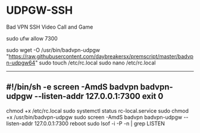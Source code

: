 # UDPGW-SSH

Bad VPN SSH Video Call and Game 

sudo ufw allow 7300

sudo wget -O /usr/bin/badvpn-udpgw "https://raw.githubusercontent.com/daybreakersx/premscript/master/badvpn-udpgw64"
sudo touch /etc/rc.local
sudo nano /etc/rc.local

----------------------
#!/bin/sh -e
screen -AmdS badvpn badvpn-udpgw --listen-addr 127.0.0.1:7300
exit 0
----------------------

chmod +x /etc/rc.local
sudo systemctl status rc-local.service
sudo chmod +x /usr/bin/badvpn-udpgw
sudo screen -AmdS badvpn badvpn-udpgw --listen-addr 127.0.0.1:7300
reboot
sudo lsof -i -P -n | grep LISTEN






